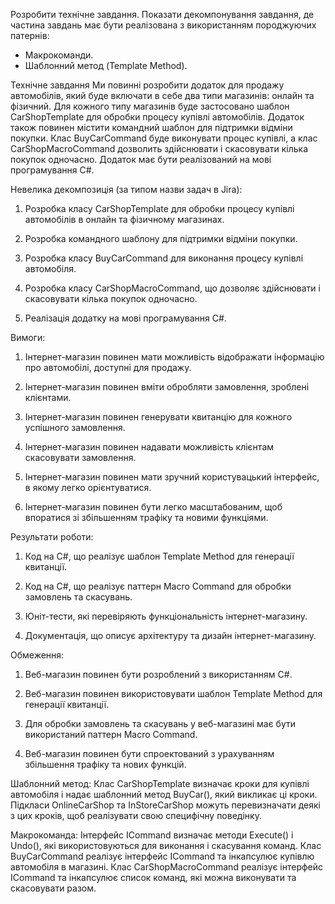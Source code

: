 Розробити технічне завдання. Показати декомпонування завдання, де частина завдань має бути реалізована з використанням породжуючих патернів:
-	Макрокоманди. 
-	Шаблонний метод (Template Method).  

Технічне завдання
Ми повинні розробити додаток для продажу автомобілів, який буде включати в себе два типи магазинів: онлайн та фізичний. Для кожного типу магазинів буде застосовано шаблон CarShopTemplate для обробки процесу купівлі автомобілів. Додаток також повинен містити командний шаблон для підтримки відміни покупки. Клас BuyCarCommand буде виконувати процес купівлі, а клас CarShopMacroCommand дозволить здійснювати і скасовувати кілька покупок одночасно. Додаток має бути реалізований на мові програмування C#.

Невелика декомпозиція (за типом назви задач в Jira):

1.	Розробка класу CarShopTemplate для обробки процесу купівлі автомобілів в онлайн та фізичному магазинах.

2.	Розробка командного шаблону для підтримки відміни покупки.

3.	Розробка класу BuyCarCommand для виконання процесу купівлі автомобіля.

4.	Розробка класу CarShopMacroCommand, що дозволяє здійснювати і скасовувати кілька покупок одночасно.

5.	Реалізація додатку на мові програмування C#.

Вимоги:

1.	Інтернет-магазин повинен мати можливість відображати інформацію про автомобілі, доступні для продажу.

2.	Інтернет-магазин повинен вміти обробляти замовлення, зроблені клієнтами.

3.	Інтернет-магазин повинен генерувати квитанцію для кожного успішного замовлення.

4.	Інтернет-магазин повинен надавати можливість клієнтам скасовувати замовлення.

5.	Інтернет-магазин повинен мати зручний користувацький інтерфейс, в якому легко орієнтуватися.

6.	Інтернет-магазин повинен бути легко масштабованим, щоб впоратися зі збільшенням трафіку та новими функціями.

Результати роботи:

1.	Код на C#, що реалізує шаблон Template Method для генерації квитанції.

2.	Код на C#, що реалізує паттерн Macro Command для обробки замовлень та скасувань.

3.	Юніт-тести, які перевіряють функціональність інтернет-магазину.

4.	Документація, що описує архітектуру та дизайн інтернет-магазину.

Обмеження:

1.	Веб-магазин повинен бути розроблений з використанням C#.

2.	Веб-магазин повинен використовувати шаблон Template Method для генерації квитанції.

3.	Для обробки замовлень та скасувань у веб-магазині має бути використаний паттерн Macro Command.

4.	Веб-магазин повинен бути спроектований з урахуванням збільшення трафіку та нових функцій.


Шаблонний метод: Клас CarShopTemplate визначає кроки для купівлі автомобіля і надає шаблонний метод BuyCar(), який викликає ці кроки. Підкласи OnlineCarShop та InStoreCarShop можуть перевизначати деякі з цих кроків, щоб реалізувати свою специфічну поведінку.

Макрокоманда: Інтерфейс ICommand визначає методи Execute() і Undo(), які використовуються для виконання і скасування команд. Клас BuyCarCommand реалізує інтерфейс ICommand та інкапсулює купівлю автомобіля в магазині. Клас CarShopMacroCommand реалізує інтерфейс ICommand та інкапсулює список команд, які можна виконувати та скасовувати разом.
